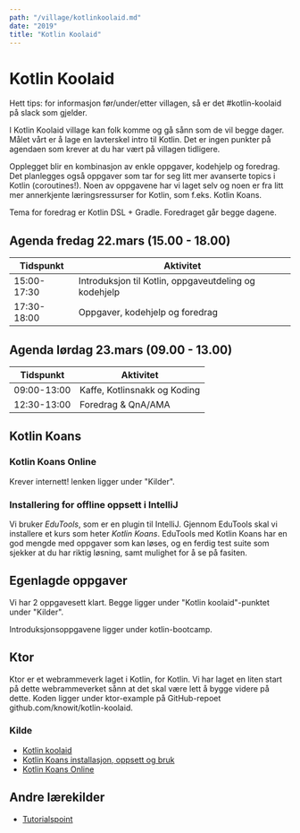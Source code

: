 ```yaml
---
path: "/village/kotlinkoolaid.md"
date: "2019"
title: "Kotlin Koolaid"
---
```


# Kotlin Koolaid
Hett tips: for informasjon før/under/etter villagen, så er det #kotlin-koolaid
på slack som gjelder.

I Kotlin Koolaid village kan folk komme og gå sånn som de vil begge dager. Målet
vårt er å lage en lavterskel intro til Kotlin. Det er ingen punkter på agendaen
som krever at du har vært på villagen tidligere.

Opplegget blir en kombinasjon av enkle oppgaver, kodehjelp og foredrag. Det
planlegges også oppgaver som tar for seg litt mer avanserte topics i Kotlin
(coroutines!). Noen av oppgavene har vi laget selv og noen er fra litt mer
annerkjente læringsressurser for Kotlin, som f.eks. Kotlin Koans.

Tema for foredrag er Kotlin DSL + Gradle. Foredraget går begge dagene.

## Agenda fredag 22.mars (15.00 - 18.00)

|Tidspunkt|Aktivitet|
|-------|------|
|15:00-17:30|Introduksjon til Kotlin, oppgaveutdeling og kodehjelp|
|17:30-18:00|Oppgaver, kodehjelp og foredrag|

## Agenda lørdag 23.mars (09.00 - 13.00)
|Tidspunkt|Aktivitet|
|-------|------|
|09:00-13:00|Kaffe, Kotlinsnakk og Koding|
|12:30-13:00|Foredrag & QnA/AMA|

## Kotlin Koans
### Kotlin Koans Online
Krever internett! lenken ligger under "Kilder".

### Installering for offline oppsett i IntelliJ
Vi bruker _EduTools_, som er en plugin til IntelliJ. Gjennom EduTools skal vi
installere et kurs som heter _Kotlin Koans_. EduTools med Kotlin Koans har en
god mengde med oppgaver som kan løses, og en ferdig test suite som sjekker at du
har riktig løsning, samt mulighet for å se på fasiten.

## Egenlagde oppgaver
Vi har 2 oppgavesett klart. Begge ligger under "Kotlin koolaid"-punktet
under "Kilder".

Introduksjonsoppgavene ligger under kotlin-bootcamp. 

## Ktor
Ktor er et webrammeverk laget i Kotlin, for Kotlin. Vi har laget en liten start
på dette webrammeverket sånn at det skal være lett å bygge videre på dette.
Koden ligger under ktor-example på GitHub-repoet github.com/knowit/kotlin-koolaid.

### Kilde
- [Kotlin koolaid](https://github.com/knowit/kotlin-koolaid)
- [Kotlin Koans installasjon, oppsett og bruk](https://www.jetbrains.com/help/education/learner-start-guide.html?section=Kotlin%20Koans)
- [Kotlin Koans Online](https://play.kotlinlang.org/koans/Introduction/)

## Andre lærekilder
- [Tutorialspoint](https://www.tutorialspoint.com/kotlin/index.htm)
